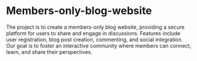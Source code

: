 # Members-only-blog-website
The project is to create a members-only blog website, providing a secure platform for users to share and engage in discussions. Features include user registration, blog post creation, commenting, and social integration. Our goal is to foster an interactive community where members can connect, learn, and share their perspectives.
